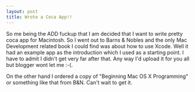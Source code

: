 ```yaml
---
layout: post
title: Wrote a Coca App!!
---
```


So me being the ADD fuckup that I am decided that I want to write pretty coca app for Macintosh. So I went out to Barns & Nobles and the only Mac Development related book I could find was about how to use Xcode. Well it had an example app as the introduction which I used as a starting point. I have to admit I didn't get very far after that. Any way I'd upload it for you all but blogger wont let me :-(.

<!--more-->

On the other hand I ordered a copy of "Beginning Mac OS X Programming" or something like that from B&N. Can't wait to get it.


